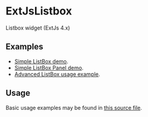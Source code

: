 ExtJsListbox
============

Listbox widget (ExtJs 4.x)

## Examples
 *  [Simple ListBox demo](http://molecule-man.github.com/ExtJsListbox/demos/simple.html).
 *  [Simple ListBox Panel demo](http://molecule-man.github.com/ExtJsListbox/demos/panel.html).
 *  [Advanced ListBox usage example](http://molecule-man.github.com/ExtJsListbox/demos/advanced.html).

## Usage
Basic usage examples may be found in [this source file](https://github.com/molecule-man/ExtJsListbox/blob/master/demos/simple.js).
